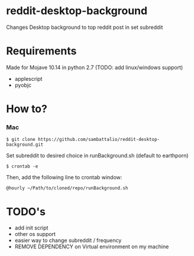 # reddit-desktop-background
Changes Desktop background to top reddit post in set subreddit

# Requirements
Made for Mojave 10.14 in python 2.7 (TODO: add linux/windows support)

* applescript
* pyobjc

# How to?
### Mac

`$ git clone https://github.com/sambattalio/reddit-desktop-background.git`

Set subreddit to desired choice in runBackground.sh (default to earthporn)

`$ crontab -e`

Then, add the following line to crontab window:

`@hourly ~/Path/to/cloned/repo/runBackground.sh`


# TODO's
* add init script
* other os support
* easier way to change subreddit / frequency
* REMOVE DEPENDENCY on Virtual environment on my machine
